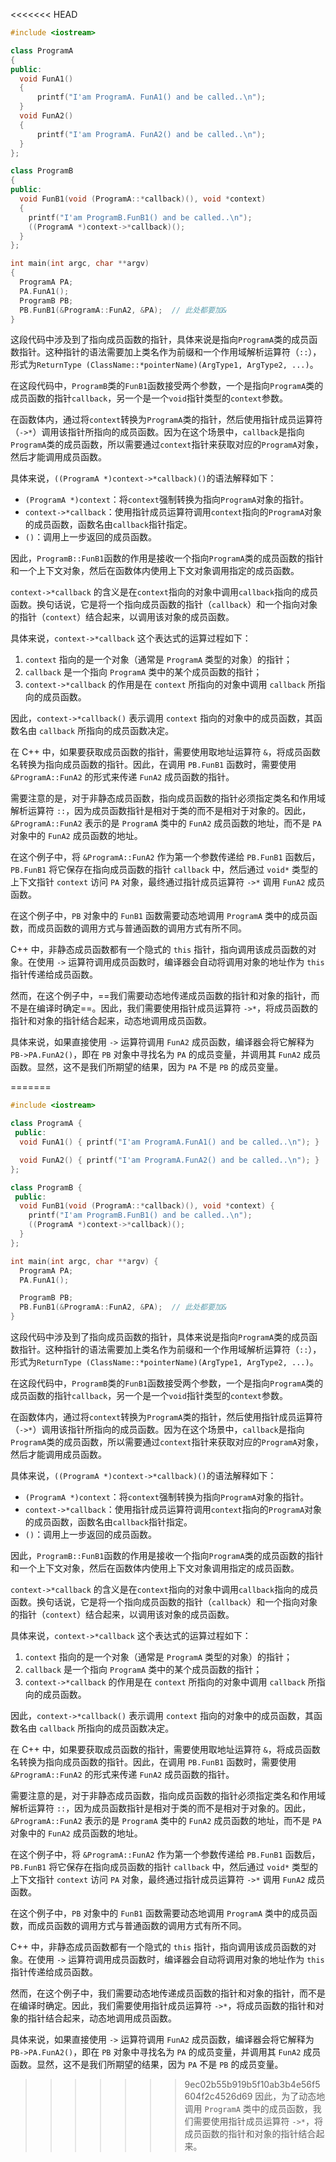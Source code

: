 <<<<<<< HEAD
```c++
#include <iostream>

class ProgramA
{
public:
  void FunA1() 
  { 
      printf("I'am ProgramA. FunA1() and be called..\n"); 
  }
  void FunA2() 
  { 
      printf("I'am ProgramA. FunA2() and be called..\n"); 
  }
};

class ProgramB
{
public:
  void FunB1(void (ProgramA::*callback)(), void *context) 
  {
    printf("I'am ProgramB.FunB1() and be called..\n");
    ((ProgramA *)context->*callback)();
  }
};

int main(int argc, char **argv) 
{
  ProgramA PA;
  PA.FunA1();
  ProgramB PB;
  PB.FunB1(&ProgramA::FunA2, &PA);  // 此处都要加&
}
```

这段代码中涉及到了指向成员函数的指针，具体来说是指向`ProgramA`类的成员函数指针。这种指针的语法需要加上类名作为前缀和一个作用域解析运算符（`::`），形式为`ReturnType (ClassName::*pointerName)(ArgType1, ArgType2, ...)`。

在这段代码中，`ProgramB`类的`FunB1`函数接受两个参数，一个是指向`ProgramA`类的成员函数的指针`callback`，另一个是一个`void`指针类型的`context`参数。

在函数体内，通过将`context`转换为`ProgramA`类的指针，然后使用指针成员运算符（`->*`）调用该指针所指向的成员函数。因为在这个场景中，`callback`是指向`ProgramA`类的成员函数，所以需要通过`context`指针来获取对应的`ProgramA`对象，然后才能调用成员函数。

具体来说，`((ProgramA *)context->*callback)()`的语法解释如下：

- `(ProgramA *)context`：将`context`强制转换为指向`ProgramA`对象的指针。
- `context->*callback`：使用指针成员运算符调用`context`指向的`ProgramA`对象的成员函数，函数名由`callback`指针指定。
- `()`：调用上一步返回的成员函数。

因此，`ProgramB::FunB1`函数的作用是接收一个指向`ProgramA`类的成员函数的指针和一个上下文对象，然后在函数体内使用上下文对象调用指定的成员函数。

`context->*callback` 的含义是在`context`指向的对象中调用`callback`指向的成员函数。换句话说，它是将一个指向成员函数的指针（`callback`）和一个指向对象的指针（`context`）结合起来，以调用该对象的成员函数。

具体来说，`context->*callback` 这个表达式的运算过程如下：

1. `context` 指向的是一个对象（通常是 `ProgramA` 类型的对象）的指针；
2. `callback` 是一个指向 `ProgramA` 类中的某个成员函数的指针；
3. `context->*callback` 的作用是在 `context` 所指向的对象中调用 `callback` 所指向的成员函数。

因此，`context->*callback()` 表示调用 `context` 指向的对象中的成员函数，其函数名由 `callback` 所指向的成员函数决定。

在 C++ 中，如果要获取成员函数的指针，需要使用取地址运算符 `&`，将成员函数名转换为指向成员函数的指针。因此，在调用 `PB.FunB1` 函数时，需要使用 `&ProgramA::FunA2` 的形式来传递 `FunA2` 成员函数的指针。

需要注意的是，对于非静态成员函数，指向成员函数的指针必须指定类名和作用域解析运算符 `::`，因为成员函数指针是相对于类的而不是相对于对象的。因此，`&ProgramA::FunA2` 表示的是 `ProgramA` 类中的 `FunA2` 成员函数的地址，而不是 `PA` 对象中的 `FunA2` 成员函数的地址。

在这个例子中，将 `&ProgramA::FunA2` 作为第一个参数传递给 `PB.FunB1` 函数后，`PB.FunB1` 将它保存在指向成员函数的指针 `callback` 中，然后通过 `void*` 类型的上下文指针 `context` 访问 `PA` 对象，最终通过指针成员运算符 `->*` 调用 `FunA2` 成员函数。

在这个例子中，`PB` 对象中的 `FunB1` 函数需要动态地调用 `ProgramA` 类中的成员函数，而成员函数的调用方式与普通函数的调用方式有所不同。

C++ 中，非静态成员函数都有一个隐式的 `this` 指针，指向调用该成员函数的对象。在使用 `->` 运算符调用成员函数时，编译器会自动将调用对象的地址作为 `this` 指针传递给成员函数。

然而，在这个例子中，==我们需要动态地传递成员函数的指针和对象的指针，而不是在编译时确定==。因此，我们需要使用指针成员运算符 `->*`，将成员函数的指针和对象的指针结合起来，动态地调用成员函数。

具体来说，如果直接使用 `->` 运算符调用 `FunA2` 成员函数，编译器会将它解释为 `PB->PA.FunA2()`，即在 `PB` 对象中寻找名为 `PA` 的成员变量，并调用其 `FunA2` 成员函数。显然，这不是我们所期望的结果，因为 `PA` 不是 `PB` 的成员变量。

=======
```c++
#include <iostream>

class ProgramA {
 public:
  void FunA1() { printf("I'am ProgramA.FunA1() and be called..\n"); }

  void FunA2() { printf("I'am ProgramA.FunA2() and be called..\n"); }
};

class ProgramB {
 public:
  void FunB1(void (ProgramA::*callback)(), void *context) {
    printf("I'am ProgramB.FunB1() and be called..\n");
    ((ProgramA *)context->*callback)();
  }
};

int main(int argc, char **argv) {
  ProgramA PA;
  PA.FunA1();

  ProgramB PB;
  PB.FunB1(&ProgramA::FunA2, &PA);  // 此处都要加&
}
```

这段代码中涉及到了指向成员函数的指针，具体来说是指向`ProgramA`类的成员函数指针。这种指针的语法需要加上类名作为前缀和一个作用域解析运算符（`::`），形式为`ReturnType (ClassName::*pointerName)(ArgType1, ArgType2, ...)`。

在这段代码中，`ProgramB`类的`FunB1`函数接受两个参数，一个是指向`ProgramA`类的成员函数的指针`callback`，另一个是一个`void`指针类型的`context`参数。

在函数体内，通过将`context`转换为`ProgramA`类的指针，然后使用指针成员运算符（`->*`）调用该指针所指向的成员函数。因为在这个场景中，`callback`是指向`ProgramA`类的成员函数，所以需要通过`context`指针来获取对应的`ProgramA`对象，然后才能调用成员函数。

具体来说，`((ProgramA *)context->*callback)()`的语法解释如下：

- `(ProgramA *)context`：将`context`强制转换为指向`ProgramA`对象的指针。
- `context->*callback`：使用指针成员运算符调用`context`指向的`ProgramA`对象的成员函数，函数名由`callback`指针指定。
- `()`：调用上一步返回的成员函数。

因此，`ProgramB::FunB1`函数的作用是接收一个指向`ProgramA`类的成员函数的指针和一个上下文对象，然后在函数体内使用上下文对象调用指定的成员函数。

`context->*callback` 的含义是在`context`指向的对象中调用`callback`指向的成员函数。换句话说，它是将一个指向成员函数的指针（`callback`）和一个指向对象的指针（`context`）结合起来，以调用该对象的成员函数。

具体来说，`context->*callback` 这个表达式的运算过程如下：

1. `context` 指向的是一个对象（通常是 `ProgramA` 类型的对象）的指针；
2. `callback` 是一个指向 `ProgramA` 类中的某个成员函数的指针；
3. `context->*callback` 的作用是在 `context` 所指向的对象中调用 `callback` 所指向的成员函数。

因此，`context->*callback()` 表示调用 `context` 指向的对象中的成员函数，其函数名由 `callback` 所指向的成员函数决定。

在 C++ 中，如果要获取成员函数的指针，需要使用取地址运算符 `&`，将成员函数名转换为指向成员函数的指针。因此，在调用 `PB.FunB1` 函数时，需要使用 `&ProgramA::FunA2` 的形式来传递 `FunA2` 成员函数的指针。

需要注意的是，对于非静态成员函数，指向成员函数的指针必须指定类名和作用域解析运算符 `::`，因为成员函数指针是相对于类的而不是相对于对象的。因此，`&ProgramA::FunA2` 表示的是 `ProgramA` 类中的 `FunA2` 成员函数的地址，而不是 `PA` 对象中的 `FunA2` 成员函数的地址。

在这个例子中，将 `&ProgramA::FunA2` 作为第一个参数传递给 `PB.FunB1` 函数后，`PB.FunB1` 将它保存在指向成员函数的指针 `callback` 中，然后通过 `void*` 类型的上下文指针 `context` 访问 `PA` 对象，最终通过指针成员运算符 `->*` 调用 `FunA2` 成员函数。

在这个例子中，`PB` 对象中的 `FunB1` 函数需要动态地调用 `ProgramA` 类中的成员函数，而成员函数的调用方式与普通函数的调用方式有所不同。

C++ 中，非静态成员函数都有一个隐式的 `this` 指针，指向调用该成员函数的对象。在使用 `->` 运算符调用成员函数时，编译器会自动将调用对象的地址作为 `this` 指针传递给成员函数。

然而，在这个例子中，我们需要动态地传递成员函数的指针和对象的指针，而不是在编译时确定。因此，我们需要使用指针成员运算符 `->*`，将成员函数的指针和对象的指针结合起来，动态地调用成员函数。

具体来说，如果直接使用 `->` 运算符调用 `FunA2` 成员函数，编译器会将它解释为 `PB->PA.FunA2()`，即在 `PB` 对象中寻找名为 `PA` 的成员变量，并调用其 `FunA2` 成员函数。显然，这不是我们所期望的结果，因为 `PA` 不是 `PB` 的成员变量。

>>>>>>> 9ec02b55b919b5f10ab3b4e56f5604f2c4526d69
因此，为了动态地调用 `ProgramA` 类中的成员函数，我们需要使用指针成员运算符 `->*`，将成员函数的指针和对象的指针结合起来。
